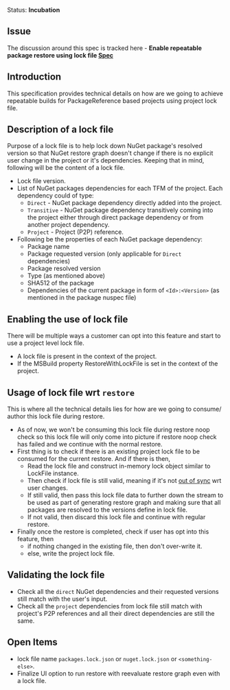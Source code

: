 Status: **Incubation**

## Issue

The discussion around this spec is tracked here - **Enable repeatable package restore using lock file [Spec](https://github.com/NuGet/Home/wiki/Enable-repeatable-package-restore-using-lock-file)** 

## Introduction

This specification provides technical details on how are we going to achieve repeatable builds for PackageReference based projects using project lock file.

## Description of a lock file

Purpose of a lock file is to help lock down NuGet package's resolved version so that NuGet restore graph doesn't change if there is no explicit user change in the project or it's dependencies. Keeping that in mind, following will be the content of a lock file.

* Lock file version.
* List of NuGet packages dependencies for each TFM of the project. Each dependency could of type:
  * `Direct` - NuGet package dependency directly added into the project.
  * `Transitive` - NuGet package dependency transitively coming into the project either through direct package dependency or from another project dependency.
  * `Project` - Project (P2P) reference.
* Following be the properties of each NuGet package dependency:
  * Package name
  * Package requested version (only applicable for `Direct` dependencies)
  * Package resolved version
  * Type (as mentioned above)
  * SHA512 of the package
  * Dependencies of the current package in form of `<Id>:<Version>` (as mentioned in the package nuspec file)

## Enabling the use of lock file

There will be multiple ways a customer can opt into this feature and start to use a project level lock file.

* A lock file is present in the context of the project.
* If the MSBuild property RestoreWithLockFile is set in the context of the project.

## Usage of lock file wrt `restore`

This is where all the technical details lies for how are we going to consume/ author this lock file during restore.

* As of now, we won't be consuming this lock file during restore noop check so this lock file will only come into picture if restore noop check has failed and we continue with the normal restore.
* First thing is to check if there is an existing project lock file to be consumed for the current restore. And if there is then,
  * Read the lock file and construct in-memory lock object similar to LockFile instance.
  * Then check if lock file is still valid, meaning if it's not [out of sync](https://github.com/NuGet/Home/wiki/Enable-repeatable-package-restore-using-lock-file#out-of-sync) wrt user changes.
  * If still valid, then pass this lock file data to further down the stream to be used as part of generating restore graph and making sure that all packages are resolved to the versions define in lock file.
  * If not valid, then discard this lock file and continue with regular restore.
* Finally once the restore is completed, check if user has opt into this feature, then
  * if nothing changed in the existing file, then don't over-write it.
  * else, write the project lock file.

## Validating the lock file

* Check all the `direct` NuGet dependencies and their requested versions still match with the user's input.
* Check all the `project` dependencies from lock file still match with project's P2P references and all their direct dependencies are still the same.

## Open Items

* lock file name `packages.lock.json` or `nuget.lock.json` or `<something-else>`.
* Finalize UI option to run restore with reevaluate restore graph even with a lock file.